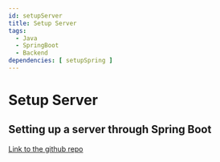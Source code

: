 ```yaml
---
id: setupServer
title: Setup Server
tags:
  - Java
  - SpringBoot
  - Backend
dependencies: [ setupSpring ]
---
```


# Setup Server 

## Setting up a server through Spring Boot

[Link to the github repo](https://github.com)
